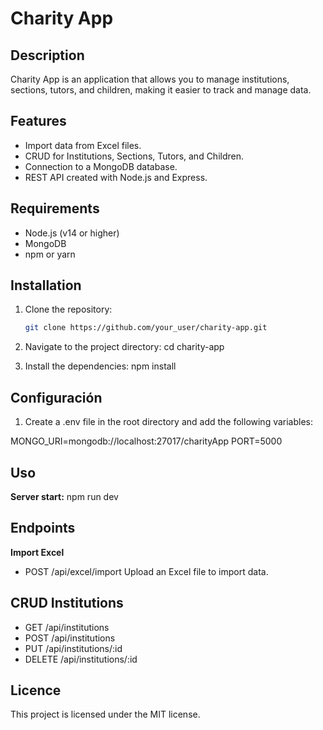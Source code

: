 # Charity App

## Description
Charity App is an application that allows you to manage institutions, sections, tutors, and children, making it easier to track and manage data.

## Features
- Import data from Excel files.
- CRUD for Institutions, Sections, Tutors, and Children.
- Connection to a MongoDB database.
- REST API created with Node.js and Express.

## Requirements
- Node.js (v14 or higher)
- MongoDB
- npm or yarn

## Installation
1. Clone the repository:
   ```bash
   git clone https://github.com/your_user/charity-app.git

2. Navigate to the project directory:
cd charity-app

3. Install the dependencies:
npm install

## Configuración
1. Create a .env file in the root directory and add the following variables:
   
MONGO_URI=mongodb://localhost:27017/charityApp
PORT=5000

## Uso
**Server start:**
npm run dev

## Endpoints
**Import Excel**

* POST /api/excel/import
 Upload an Excel file to import data.

## CRUD Institutions

- GET /api/institutions
- POST /api/institutions
- PUT /api/institutions/:id
- DELETE /api/institutions/:id

## Licence
This project is licensed under the MIT license.


